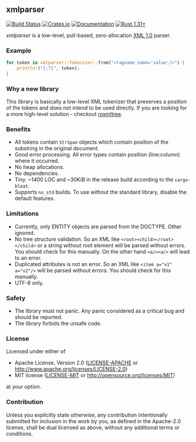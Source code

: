 ## xmlparser
[![Build Status](https://travis-ci.org/RazrFalcon/xmlparser.svg?branch=master)](https://travis-ci.org/RazrFalcon/xmlparser)
[![Crates.io](https://img.shields.io/crates/v/xmlparser.svg)](https://crates.io/crates/xmlparser)
[![Documentation](https://docs.rs/xmlparser/badge.svg)](https://docs.rs/xmlparser)
[![Rust 1.31+](https://img.shields.io/badge/rust-1.31+-orange.svg)](https://www.rust-lang.org)

*xmlparser* is a low-level, pull-based, zero-allocation
[XML 1.0](https://www.w3.org/TR/xml/) parser.

### Example

```rust
for token in xmlparser::Tokenizer::from("<tagname name='value'/>") {
    println!("{:?}", token);
}
```

### Why a new library

This library is basically a low-level XML tokenizer that preserves a position of the tokens
and does not intend to be used directly.
If you are looking for a more high-level solution - checkout
[roxmltree](https://github.com/RazrFalcon/roxmltree).

### Benefits

- All tokens contain `StrSpan` objects which contain position of the substring
  in the original document.
- Good error processing. All error types contain position (line:column) where it occurred.
- No heap allocations.
- No dependencies.
- Tiny. ~1400 LOC and ~30KiB in the release build according to the `cargo-bloat`.
- Supports `no_std` builds. To use without the standard library, disable the default features.

### Limitations

- Currently, only ENTITY objects are parsed from the DOCTYPE. Other ignored.
- No tree structure validation. So an XML like `<root><child></root></child>`
  or a string without root element
  will be parsed without errors. You should check for this manually.
  On the other hand `<a/><a/>` will lead to an error.
- Duplicated attributes is not an error. So an XML like `<item a="v1" a="v2"/>`
  will be parsed without errors. You should check for this manually.
- UTF-8 only.

### Safety

- The library must not panic. Any panic considered as a critical bug
  and should be reported.
- The library forbids the unsafe code.

### License

Licensed under either of

- Apache License, Version 2.0
  ([LICENSE-APACHE](LICENSE-APACHE) or http://www.apache.org/licenses/LICENSE-2.0)
- MIT license
  ([LICENSE-MIT](LICENSE-MIT) or http://opensource.org/licenses/MIT)

at your option.

### Contribution

Unless you explicitly state otherwise, any contribution intentionally submitted
for inclusion in the work by you, as defined in the Apache-2.0 license, shall be
dual licensed as above, without any additional terms or conditions.

